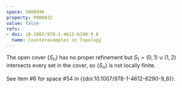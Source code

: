 ```yaml
---
space: S000046
property: P000032
value: false
refs:
- doi: 10.1007/978-1-4612-6290-9_6
  name: Counterexamples in Topology
---
```


The open cover $\{S_n\}$ has no proper refinement but $S_1 = (0,1) \cup (1,2)$ intersects every set in the cover, so $\{S_n\}$ is not locally finite.

See item #6 for space #54 in {{doi:10.1007/978-1-4612-6290-9_6}}.
